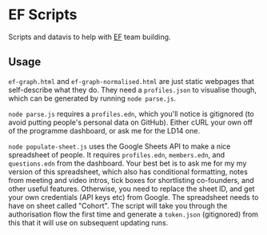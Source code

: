 # EF Scripts

Scripts and datavis to help with [EF](https://www.joinef.com/) team building.

## Usage

`ef-graph.html` and `ef-graph-normalised.html` are just static webpages that self-describe what they do. They need a `profiles.json` to visualise though, which can be generated by running `node parse.js`.

`node parse.js` requires a `profiles.edn`, which you'll notice is gitignored (to avoid putting people's personal data on GitHub). Either cURL your own off of the programme dashboard, or ask me for the LD14 one.

`node populate-sheet.js` uses the Google Sheets API to make a nice spreadsheet of people. It requires `profiles.edn`, `members.edn`, and `questions.edn` from the dashboard. Your best bet is to ask me for my my version of this spreadsheet, which also has conditional formatting, notes from meeting and video intros, tick boxes for shortlisting co-founders, and other useful features. Otherwise, you need to replace the sheet ID, and get your own credentials (API keys etc) from Google. The spreadsheet needs to have on sheet called "Cohort". The script will take you through the authorisation flow the first time and generate a `token.json` (gitignored) from this that it will use on subsequent updating runs.

